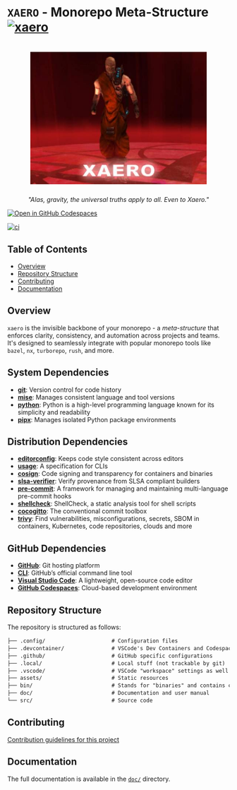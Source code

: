 # `XAERO` - Monorepo Meta-Structure [![xaero][xaero-badge]][xaero-url]

<div align="center">
  <h1>
    <a href="https://github.com/alekbuza/xaero">
      <img src="assets/xaero.png" alt="xaero" width="400"/><br/>
    </a>
  </h1>
  <p>
    <em>
      "Alas, gravity, the universal truths apply to all. Even to Xaero."
    </em>
  </p>
</div>

[![Open in GitHub Codespaces](https://github.com/codespaces/badge.svg)](https://codespaces.new/alekbuza/xaero)

[![ci](https://github.com/alekbuza/xaero/actions/workflows/conventional-commits.yaml/badge.svg)](https://github.com/alekbuza/xaero/actions/workflows/conventional-commits.yaml)

## Table of Contents

- [Overview](#overview)
- [Repository Structure](#repository-structure)
- [Contributing](#contributing)
- [Documentation](#documentation)

## Overview

`xaero` is the invisible backbone of your monorepo - a *meta-structure* that enforces clarity, consistency, and automation across projects and teams. It's designed to seamlessly integrate with popular monorepo tools like `bazel`, `nx`, `turborepo`, `rush`, and more.

## System Dependencies

- [**git**](https://git-scm.com/): Version control for code history
- [**mise**](https://mise.jdx.dev/): Manages consistent language and tool versions
- [**python**](https://www.python.org/): Python is a high-level programming language known for its simplicity and readability
- [**pipx**](https://pipx.pypa.io/stable/): Manages isolated Python package environments

## Distribution Dependencies

- [**editorconfig**](https://editorconfig.org/): Keeps code style consistent across editors
- [**usage**](https://usage.jdx.dev/): A specification for CLIs
- [**cosign**](https://github.com/sigstore/cosign): Code signing and transparency for containers and binaries
- [**slsa-verifier**](https://github.com/slsa-framework/slsa-verifier): Verify provenance from SLSA compliant builders
- [**pre-commit**](https://pre-commit.com/): A framework for managing and maintaining multi-language pre-commit hooks
- [**shellcheck**](https://github.com/koalaman/shellcheck): ShellCheck, a static analysis tool for shell scripts
- [**cocogitto**](https://docs.cocogitto.io/): The conventional commit toolbox
- [**trivy**](https://trivy.dev/latest/): Find vulnerabilities, misconfigurations, secrets, SBOM in containers, Kubernetes, code repositories, clouds and more

## GitHub Dependencies

- [**GitHub**](https://github.com/): Git hosting platform
- [**CLI**](https://cli.github.com/): GitHub’s official command line tool
- [**Visual Studio Code**](https://code.visualstudio.com/): A lightweight, open-source code editor
- [**GitHub Codespaces**](https://github.com/features/codespaces): Cloud-based development environment

## Repository Structure

The repository is structured as follows:

```txt
├── .config/                     # Configuration files
├── .devcontainer/               # VSCode's Dev Containers and Codespaces configuration
├── .github/                     # GitHub specific configurations
├── .local/                      # Local stuff (not trackable by git)
├── .vscode/                     # VSCode "workspace" settings as well as debugging and task configurations
├── assets/                      # Static resources
├── bin/                         # Stands for "binaries" and contains certain fundamental utilities
├── doc/                         # Documentation and user manual
└── src/                         # Source code
```

## Contributing

[Contribution guidelines for this project](.github/CONTRIBUTING.md)

## Documentation

The full documentation is available in the [`doc/`](doc/) directory.

[xaero-url]: https://github.com/alekbuza/xaero
[xaero-badge]: https://img.shields.io/badge/monorepo-xaero-red?link=https%3A%2F%2Fgithub.com%2Falekbuza%2Fxaero

